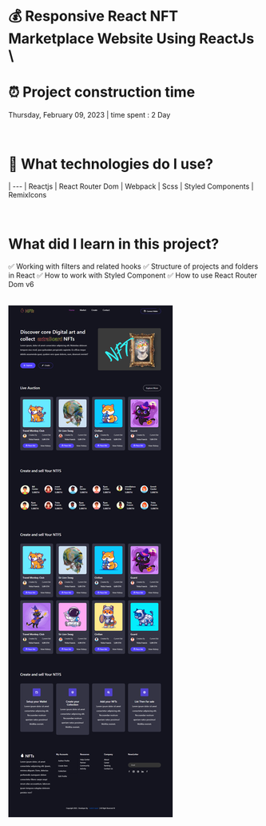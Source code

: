 # 💰 Responsive React NFT Marketplace Website Using ReactJs \

# ⏰ Project construction time

Thursday, February 09, 2023 | time spent : 2 Day
<br />
<br />
<br />
# 🧂 What technologies do I use?

 |
--- |
Reactjs | React Router Dom |  Webpack | Scss | Styled Components | RemixIcons
<br />
<br />
<br />
# What did I learn in this project?

✅ Working with filters and related hooks
✅ Structure of projects and folders in React
✅ How to work with Styled Component
✅ How to use React Router Dom v6
<br />
<br />
<br />
 ![Nft portfolio](https://github.com/mhdi-nzari/Nft-project/blob/main/screencapture-nft.png)






